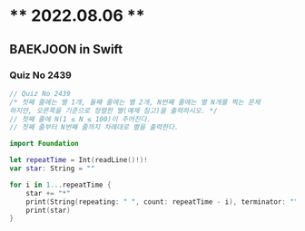 # ** 2022.08.06 **

## BAEKJOON in Swift

### Quiz No 2439

```swift
// Quiz No 2439
/* 첫째 줄에는 별 1개, 둘째 줄에는 별 2개, N번째 줄에는 별 N개를 찍는 문제
하지만, 오른쪽을 기준으로 정렬한 별(예제 참고)을 출력하시오. */
// 첫째 줄에 N(1 ≤ N ≤ 100)이 주어진다.
// 첫째 줄부터 N번째 줄까지 차례대로 별을 출력한다.

import Foundation

let repeatTime = Int(readLine()!)!
var star: String = ""

for i in 1...repeatTime {
    star += "*"
    print(String(repeating: " ", count: repeatTime - i), terminator: "")
    print(star)
}
```